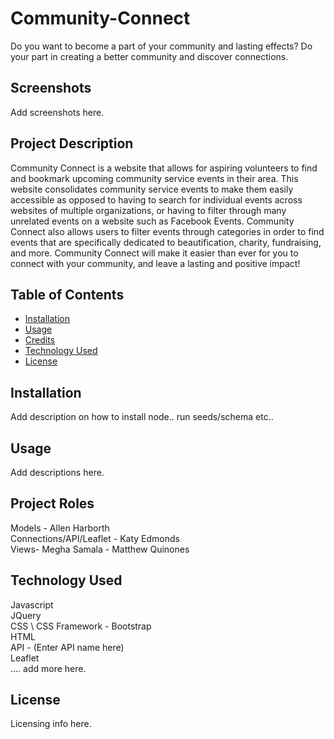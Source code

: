 # Community-Connect

Do you want to become a part of your community and lasting effects? Do your part in creating a better community and discover connections.

## Screenshots
Add screenshots here. 

## Project Description
Community Connect is a website that allows for aspiring volunteers to find and bookmark upcoming community service events in their area. This website consolidates community service events to make them easily accessible as opposed to having to search for individual events across websites of multiple organizations, or having to filter through many unrelated events on a website such as Facebook Events. Community Connect also allows users to filter events through categories in order to find events that are specifically dedicated to beautification, charity, fundraising, and more. Community Connect will make it easier than ever for you to connect with your community, and leave a lasting and positive impact!


## Table of Contents
* [Installation](#Installation)
* [Usage](#Usage)
* [Credits](#ProjectRoles)
* [Technology Used](#TechnologyUsed)
* [License](#License)

## Installation 
Add description on how to install node.. run seeds/schema etc.. 

## Usage 
Add descriptions here.

## Project Roles
Models - Allen Harborth \
Connections/API/Leaflet -  Katy Edmonds \
Views- Megha Samala - Matthew Quinones 

## Technology Used
Javascript \
JQuery \
CSS \ 
CSS Framework - Bootstrap \
HTML \
API - (Enter API name here) \
Leaflet \
.... add more here. 

## License 
Licensing info here. 

